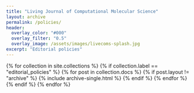 ```yaml
---
title: "Living Journal of Computational Molecular Science"
layout: archive
permalink: /policies/
header:
  overlay_color: "#000"
  overlay_filter: "0.5"
  overlay_image: /assets/images/livecoms-splash.jpg
excerpt: "Editorial policies"
---
```


{% for collection in site.collections %}
  {% if collection.label == "editorial_policies" %}
    {% for post in collection.docs %}
	  {% if post.layout != "archive" %}
        {% include archive-single.html %}
	  {% endif %}
    {% endfor %}
  {% endif %}
{% endfor %}
